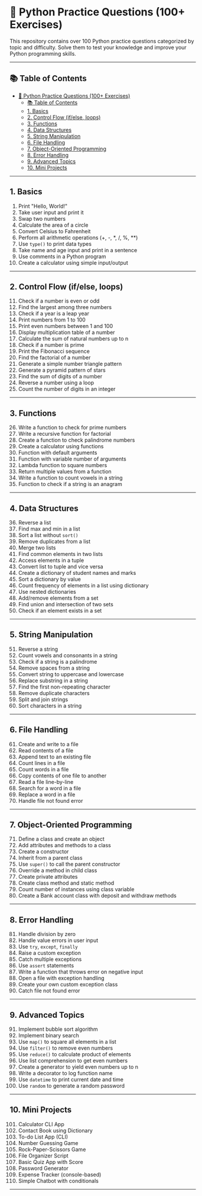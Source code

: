 
# 🐍 Python Practice Questions (100+ Exercises)

This repository contains over 100 Python practice questions categorized by topic and difficulty. Solve them to test your knowledge and improve your Python programming skills.

---

## 📚 Table of Contents

- [🐍 Python Practice Questions (100+ Exercises)](#-python-practice-questions-100-exercises)
  - [📚 Table of Contents](#-table-of-contents)
  - [1. Basics](#1-basics)
  - [2. Control Flow (if/else, loops)](#2-control-flow-ifelse-loops)
  - [3. Functions](#3-functions)
  - [4. Data Structures](#4-data-structures)
  - [5. String Manipulation](#5-string-manipulation)
  - [6. File Handling](#6-file-handling)
  - [7. Object-Oriented Programming](#7-object-oriented-programming)
  - [8. Error Handling](#8-error-handling)
  - [9. Advanced Topics](#9-advanced-topics)
  - [10. Mini Projects](#10-mini-projects)

---

## 1. Basics

1. Print "Hello, World!"  
2. Take user input and print it  
3. Swap two numbers  
4. Calculate the area of a circle  
5. Convert Celsius to Fahrenheit  
6. Perform all arithmetic operations (+, -, *, /, %, **)  
7. Use `type()` to print data types  
8. Take name and age input and print in a sentence  
9. Use comments in a Python program  
10. Create a calculator using simple input/output  

---

## 2. Control Flow (if/else, loops)

11. Check if a number is even or odd  
12. Find the largest among three numbers  
13. Check if a year is a leap year  
14. Print numbers from 1 to 100  
15. Print even numbers between 1 and 100  
16. Display multiplication table of a number  
17. Calculate the sum of natural numbers up to n  
18. Check if a number is prime  
19. Print the Fibonacci sequence  
20. Find the factorial of a number  
21. Generate a simple number triangle pattern  
22. Generate a pyramid pattern of stars 
23. Find the sum of digits of  a number  
24. Reverse a number using a loop  
25. Count the number of digits in an integer  

---

## 3. Functions

26. Write a function to check for prime numbers  
27. Write a recursive function for factorial  
28. Create a function to check palindrome numbers  
29. Create a calculator using functions  
30. Function with default arguments  
31. Function with variable number of arguments  
32. Lambda function to square numbers  
33. Return multiple values from a function  
34. Write a function to count vowels in a string  
35. Function to check if a string is an anagram  

---

## 4. Data Structures

36. Reverse a list  
37. Find max and min in a list  
38. Sort a list without `sort()`  
39. Remove duplicates from a list  
40. Merge two lists  
41. Find common elements in two lists  
42. Access elements in a tuple  
43. Convert list to tuple and vice versa  
44. Create a dictionary of student names and marks  
45. Sort a dictionary by value  
46. Count frequency of elements in a list using dictionary  
47. Use nested dictionaries  
48. Add/remove elements from a set  
49. Find union and intersection of two sets  
50. Check if an element exists in a set  

---

## 5. String Manipulation

51. Reverse a string  
52. Count vowels and consonants in a string  
53. Check if a string is a palindrome  
54. Remove spaces from a string  
55. Convert string to uppercase and lowercase  
56. Replace substring in a string  
57. Find the first non-repeating character  
58. Remove duplicate characters  
59. Split and join strings  
60. Sort characters in a string  

---

## 6. File Handling

61. Create and write to a file  
62. Read contents of a file  
63. Append text to an existing file  
64. Count lines in a file  
65. Count words in a file  
66. Copy contents of one file to another  
67. Read a file line-by-line  
68. Search for a word in a file  
69. Replace a word in a file  
70. Handle file not found error  

---

## 7. Object-Oriented Programming

71. Define a class and create an object  
72. Add attributes and methods to a class  
73. Create a constructor  
74. Inherit from a parent class  
75. Use `super()` to call the parent constructor  
76. Override a method in child class  
77. Create private attributes  
78. Create class method and static method  
79. Count number of instances using class variable  
80. Create a Bank account class with deposit and withdraw methods  

---

## 8. Error Handling

81. Handle division by zero  
82. Handle value errors in user input  
83. Use `try`, `except`, `finally`  
84. Raise a custom exception  
85. Catch multiple exceptions  
86. Use `assert` statements  
87. Write a function that throws error on negative input  
88. Open a file with exception handling  
89. Create your own custom exception class  
90. Catch file not found error  

---

## 9. Advanced Topics

91. Implement bubble sort algorithm  
92. Implement binary search  
93. Use `map()` to square all elements in a list  
94. Use `filter()` to remove even numbers  
95. Use `reduce()` to calculate product of elements  
96. Use list comprehension to get even numbers  
97. Create a generator to yield even numbers up to n  
98. Write a decorator to log function name  
99. Use `datetime` to print current date and time  
100. Use `random` to generate a random password  

---

## 10. Mini Projects

101. Calculator CLI App  
102. Contact Book using Dictionary  
103. To-do List App (CLI)  
104. Number Guessing Game  
105. Rock-Paper-Scissors Game  
106. File Organizer Script  
107. Basic Quiz App with Score  
108. Password Generator  
109. Expense Tracker (console-based)  
110. Simple Chatbot with conditionals  

---
